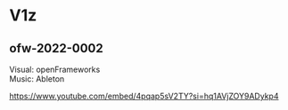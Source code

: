 # V1z

## ofw-2022-0002

Visual: openFrameworks  
Music: Ableton

https://www.youtube.com/embed/4pqap5sV2TY?si=hq1AVjZOY9ADykp4
